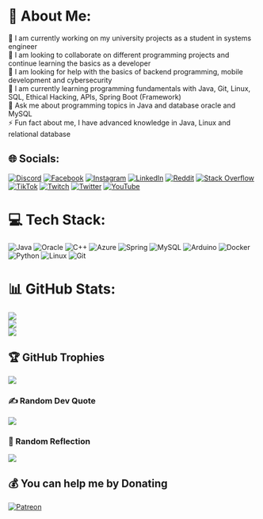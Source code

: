 # 💫 About Me:
🔭 I am currently working on my university projects as a student in systems engineer<br>👯 I am looking to collaborate on different programming projects and continue learning the basics as a developer<br>🤝 I am looking for help with the basics of backend programming, mobile development and cybersecurity<br>🌱 I am currently learning programming fundamentals with Java, Git, Linux, SQL, Ethical Hacking, APIs, Spring Boot (Framework)<br>💬 Ask me about programming topics in Java and database oracle and MySQL<br>⚡ Fun fact about me, I have advanced knowledge in Java, Linux and relational database


## 🌐 Socials:
[![Discord](https://img.shields.io/badge/Discord-%237289DA.svg?logo=discord&logoColor=white)](Jhoneiro#2659) [![Facebook](https://img.shields.io/badge/Facebook-%231877F2.svg?logo=Facebook&logoColor=white)](https://www.facebook.com/rosa.saldana.313924/) [![Instagram](https://img.shields.io/badge/Instagram-%23E4405F.svg?logo=Instagram&logoColor=white)](https://instagram.com/maquisaldana) [![LinkedIn](https://img.shields.io/badge/LinkedIn-%230077B5.svg?logo=linkedin&logoColor=white)](https://www.linkedin.com/in/jhoel-maqui-salda%C3%B1a-71b226267/) [![Reddit](https://img.shields.io/badge/Reddit-%23FF4500.svg?logo=Reddit&logoColor=white)](https://reddit.com/user/Appropriate_Doubt460) [![Stack Overflow](https://img.shields.io/badge/-Stackoverflow-FE7A16?logo=stack-overflow&logoColor=white)](https://stackoverflow.com/users/21300616/jhoneirodev) [![TikTok](https://img.shields.io/badge/TikTok-%23000000.svg?logo=TikTok&logoColor=white)](https://tiktok.com/@jhoneiro4) [![Twitch](https://img.shields.io/badge/Twitch-%239146FF.svg?logo=Twitch&logoColor=white)](https://twitch.tv/jhoneirolove) [![Twitter](https://img.shields.io/badge/Twitter-%231DA1F2.svg?logo=Twitter&logoColor=white)](https://twitter.com/@jhoneiroYT) [![YouTube](https://img.shields.io/badge/YouTube-%23FF0000.svg?logo=YouTube&logoColor=white)](https://youtube.com/@jhoneiro) 

# 💻 Tech Stack:
![Java](https://img.shields.io/badge/java-%23ED8B00.svg?style=for-the-badge&logo=java&logoColor=white) ![Oracle](https://img.shields.io/badge/Oracle-F80000?style=for-the-badge&logo=oracle&logoColor=white) ![C++](https://img.shields.io/badge/c++-%2300599C.svg?style=for-the-badge&logo=c%2B%2B&logoColor=white) ![Azure](https://img.shields.io/badge/azure-%230072C6.svg?style=for-the-badge&logo=azure-devops&logoColor=white) ![Spring](https://img.shields.io/badge/spring-%236DB33F.svg?style=for-the-badge&logo=spring&logoColor=white) ![MySQL](https://img.shields.io/badge/mysql-%2300f.svg?style=for-the-badge&logo=mysql&logoColor=white) ![Arduino](https://img.shields.io/badge/-Arduino-00979D?style=for-the-badge&logo=Arduino&logoColor=white) ![Docker](https://img.shields.io/badge/docker-%230db7ed.svg?style=for-the-badge&logo=docker&logoColor=white) ![Python](https://img.shields.io/badge/python-%233776AB.svg?style=for-the-badge&logo=python&logoColor=white) ![Linux](https://img.shields.io/badge/Linux-FCC624?style=for-the-badge&logo=linux&logoColor=black)     ![Git](https://img.shields.io/badge/git-%23F05033.svg?style=for-the-badge&logo=git&logoColor=white)

# 📊 GitHub Stats:
![](https://github-readme-stats.vercel.app/api?username=JhoneiroLove&theme=dracula&hide_border=false&include_all_commits=false&count_private=false)<br/>
![](https://github-readme-streak-stats.herokuapp.com/?user=JhoneiroLove&theme=dracula&hide_border=false)<br/>
![](https://github-readme-stats.vercel.app/api/top-langs/?username=JhoneiroLove&theme=dracula&hide_border=false&include_all_commits=false&count_private=false&layout=compact)

## 🏆 GitHub Trophies
![](https://github-profile-trophy.vercel.app/?username=JhoneiroLove&theme=radical&no-frame=false&no-bg=false&margin-w=4)

### ✍️ Random Dev Quote
![](https://quotes-github-readme.vercel.app/api?type=horizontal&theme=dark)

### 🧠 Random Reflection
![](https://quotes-github-readme.vercel.app/api?type=horizontal&theme=dark&quote=Realiza%20cada%20una%20de%20tus%20acciones%20como%20si%20fuera%20la%20última%20de%20tu%20vida.%20-Marcus%20Aurelius)

  ## 💰 You can help me by Donating
  [![Patreon](https://img.shields.io/badge/Patreon-F96854?style=for-the-badge&logo=patreon&logoColor=white)](patreon.com/JhoneiroDeveloper) 
  
